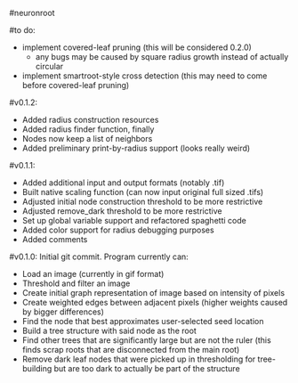 #neuronroot

#to do:
- implement covered-leaf pruning (this will be considered 0.2.0)
    - any bugs may be caused by square radius growth instead of actually circular
- implement smartroot-style cross detection (this may need to come before covered-leaf pruning)

#v0.1.2:
- Added radius construction resources
- Added radius finder function, finally
- Nodes now keep a list of neighbors
- Added preliminary print-by-radius support (looks really weird)

#v0.1.1:
- Added additional input and output formats (notably .tif)
- Built native scaling function (can now input original full sized .tifs)
- Adjusted initial node construction threshold to be more restrictive
- Adjusted remove_dark threshold to be more restrictive
- Set up global variable support and refactored spaghetti code
- Added color support for radius debugging purposes
- Added comments

#v0.1.0:
Initial git commit. Program currently can:

- Load an image (currently in gif format)
- Threshold and filter an image
- Create initial graph representation of image based on intensity of pixels
- Create weighted edges between adjacent pixels (higher weights caused by 
bigger differences)
- Find the node that best approximates user-selected seed location
- Build a tree structure with said node as the root
- Find other trees that are significantly large but are not the ruler 
(this finds scrap roots that are disconnected from the main root)
- Remove dark leaf nodes that were picked up in thresholding for tree-building
but are too dark to actually be part of the structure